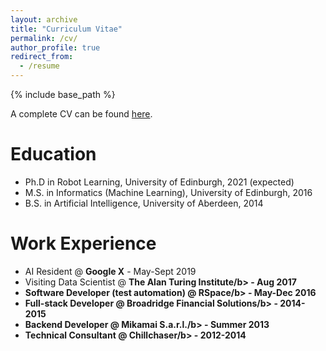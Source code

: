 ```yaml
---
layout: archive
title: "Curriculum Vitae"
permalink: /cv/
author_profile: true
redirect_from:
  - /resume
---
```


{% include base_path %}

A complete CV can be found [here](https://tdavchev.github.io/files/CV.pdf).

Education
======
* Ph.D in Robot Learning, University of Edinburgh, 2021 (expected)
* M.S. in Informatics (Machine Learning), University of Edinburgh, 2016
* B.S. in Artificial Intelligence, University of Aberdeen, 2014

Work Experience
======

* AI Resident @ <b>Google X</b> - May-Sept 2019
* Visiting Data Scientist @ <b>The Alan Turing Institute/b> - Aug 2017
* Software Developer (test automation) @ <b>RSpace/b> - May-Dec 2016
* Full-stack Developer @ <b>Broadridge Financial Solutions/b> - 2014-2015
* Backend Developer @ <b>Mikamai S.a.r.l./b> - Summer 2013
* Technical Consultant @ <b>Chillchaser/b> - 2012-2014
